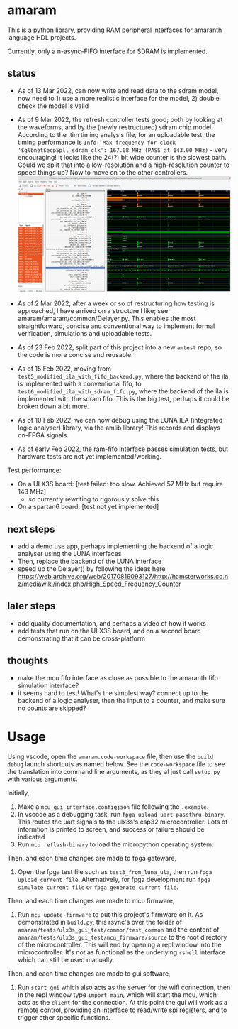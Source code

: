 # amaram

This is a python library, providing RAM peripheral interfaces for amaranth language HDL projects.

Currently, only a n-async-FIFO interface for SDRAM is implemented.

## status

- As of 13 Mar 2022, can now write and read data to the sdram model, now need to 1) use a more realistic interface for the model, 2) double check the model is valid

- As of 9 Mar 2022, the refresh controller tests good; both by looking at the waveforms, and by the (newly restructured) sdram chip model. According to the .tim timing analysis file, for an uploadable test, the timing performance is `Info: Max frequency for clock '$glbnet$ecp5pll_sdram_clk': 167.08 MHz (PASS at 143.00 MHz)` - very encouraging! It looks like the 24(?) bit wide counter is the slowest path. Could we split that into a low-resolution and a high-resolution counter to speed things up? Now to move on to the other controllers.
![](doc/refresh_model_works.png)

- As of 2 Mar 2022, after a week or so of restructuring how testing is approached, I have arrived on a structure I like; see amaram/amaram/common/Delayer.py. This enables the most straightforward, concise and conventional way to implement formal verification, simulations and uploadable tests.

- As of 23 Feb 2022, split part of this project into a new `amtest` repo, so the code is more concise and reusable.

- As of 15 Feb 2022, moving from `test5_modified_ila_with_fifo_backend.py`, where the backend of the ila is implemented with a conventional fifo, to `test6_modified_ila_with_sdram_fifo.py`, where the backend of the ila is implemented with the sdram fifo. This is the big test, perhaps it could be broken down a bit more.

- As of 10 Feb 2022, we can now debug using the LUNA ILA (integrated logic analyser) library, via the amlib library! This records and displays on-FPGA signals.

- As of early Feb 2022, the ram-fifo interface passes simulation tests, but hardware tests are not yet implemented/working.


Test performance:

- On a ULX3S board: [test failed: too slow. Achieved 57 MHz but require 143 MHz]
	- so currently rewriting to rigorously solve this
- On a spartan6 board: [test not yet implemented]

## next steps
- add a demo use app, perhaps implementing the backend of a logic analyser using the LUNA interfaces
- Then, replace the backend of the LUNA interface
- speed up the Delayer() by following the ideas here https://web.archive.org/web/20170819093127/http://hamsterworks.co.nz/mediawiki/index.php/High_Speed_Frequency_Counter

## later steps
- add quality documentation, and perhaps a video of how it works
- add tests that run on the ULX3S board, and on a second board demonstrating that it can be cross-platform

## thoughts
- make the mcu fifo interface as close as possible to the amaranth fifo simulation interface?
- it seems hard to test! What's the simplest way? connect up to the backend of a logic analyser, then the input to a counter, and make sure no counts are skipped?



# Usage

Using vscode, open the `amaram.code-workspace` file, then use the `build debug` launch shortcuts as named below. See the `code-workspace` file to see the translation into command line arguments, as they al just call `setup.py` with various arguments.

Initially,

1. Make a `mcu_gui_interface.configjson` file following the `.example`.
2. In vscode as a debugging task, run `fpga upload-uart-passthru-binary`. This routes the uart signals to the ulx3s's esp32 microcontroller. Lots of informtion is printed to screen, and success or failure should be indicated
3. Run `mcu reflash-binary` to load the micropython operating system.

Then, and each time changes are made to fpga gateware,

1. Open the fpga test file such as `test3_from_luna_ula`, then run `fpga upload current file`. Alternatively, for fpga development run `fpga simulate current file` or `fpga generate current file`.

Then, and each time changes are made to mcu firmware,

1. Run `mcu update-firmware` to put this project's firmware on it. As demonstrated in `build.py`, this rsync's over the folder of `amaram/tests/ulx3s_gui_test/common/test_common` and the content of `amaram/tests/ulx3s_gui_test/mcu_firmware/source` to the root directory of the microcontroller. This will end by opening a repl window into the microcontroller. It's not as functional as the underlying `rshell` interface which can still be used manually.

Then, and each time changes are made to gui software,

1. Run `start gui` which also acts as the server for the wifi connection, then in the repl window type `import main`, which will start the mcu, which acts as the `client` for the connection. At this point the gui will work as a remote control, providing an interface to read/write spi registers, and to trigger other specific functions.

